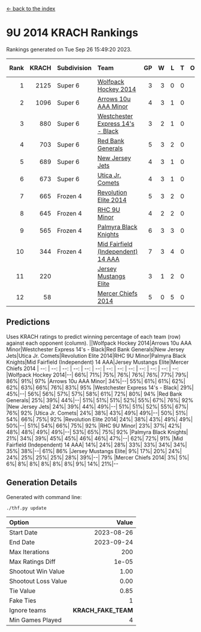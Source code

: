 [<- back to the index](readme.md)
# 9U 2014 KRACH Rankings
Rankings generated on Tue Sep 26 15:49:20 2023.

Rank|KRACH|Subdivision|Team|GP|W|L|T|OTW|OTL|SoS|Exp Wins|Win Diff
---:|---:|:---|:---|---:|---:|---:|---:|---:|---:|---:|---:|---:
1|2125|Super 6|[Wolfpack Hockey 2014](https://gamesheetstats.com/seasons/3664/teams/140871/schedule)|3|3|0|0|0|0|478|3.8|-0.0
2|1096|Super 6|[Arrows 10u AAA Minor](https://gamesheetstats.com/seasons/3664/teams/140872/schedule)|4|3|1|0|0|1|552|3.9|0.0
3|880|Super 6|[Westchester Express 14's - Black](https://gamesheetstats.com/seasons/3664/teams/140873/schedule)|3|2|1|0|0|0|604|2.9|0.0
4|703|Super 6|[Red Bank Generals](https://gamesheetstats.com/seasons/3664/teams/140883/schedule)|5|3|2|0|0|0|543|3.8|-0.0
5|689|Super 6|[New Jersey Jets](https://gamesheetstats.com/seasons/3664/teams/140881/schedule)|4|3|1|0|0|0|373|3.9|0.0
6|673|Super 6|[Utica Jr. Comets](https://gamesheetstats.com/seasons/3664/teams/140884/schedule)|4|3|1|0|0|0|392|3.8|-0.0
7|665|Frozen 4|[Revolution Elite 2014](https://gamesheetstats.com/seasons/3664/teams/140880/schedule)|5|3|2|0|1|0|590|3.9|0.0
8|645|Frozen 4|[RHC 9U Minor](https://gamesheetstats.com/seasons/3664/teams/140876/schedule)|4|2|2|0|0|0|737|2.9|0.0
9|565|Frozen 4|[Palmyra Black Knights](https://gamesheetstats.com/seasons/3664/teams/140875/schedule)|6|3|3|0|0|0|913|3.8|-0.0
10|344|Frozen 4|[Mid Fairfield (Independent) 14 AAA](https://gamesheetstats.com/seasons/3664/teams/140878/schedule)|7|3|4|0|1|0|726|3.8|-0.0
11|220||[Jersey Mustangs Elite](https://gamesheetstats.com/seasons/3664/teams/140888/schedule)|3|1|2|0|0|0|462|1.9|0.0
12|58||[Mercer Chiefs 2014](https://gamesheetstats.com/seasons/3664/teams/140885/schedule)|5|0|5|0|0|1|449|0.9|0.0

## Predictions
Uses KRACH ratings to predict winning percentage of each team (row) against each opponent (column).
||Wolfpack Hockey 2014|Arrows 10u AAA Minor|Westchester Express 14's - Black|Red Bank Generals|New Jersey Jets|Utica Jr. Comets|Revolution Elite 2014|RHC 9U Minor|Palmyra Black Knights|Mid Fairfield (Independent) 14 AAA|Jersey Mustangs Elite|Mercer Chiefs 2014
| --: | --: | --: | --: | --: | --: | --: | --: | --: | --: | --: | --: | --: 
|Wolfpack Hockey 2014|--| 66%| 71%| 75%| 76%| 76%| 76%| 77%| 79%| 86%| 91%| 97%
|Arrows 10u AAA Minor| 34%|--| 55%| 61%| 61%| 62%| 62%| 63%| 66%| 76%| 83%| 95%
|Westchester Express 14's - Black| 29%| 45%|--| 56%| 56%| 57%| 57%| 58%| 61%| 72%| 80%| 94%
|Red Bank Generals| 25%| 39%| 44%|--| 51%| 51%| 51%| 52%| 55%| 67%| 76%| 92%
|New Jersey Jets| 24%| 39%| 44%| 49%|--| 51%| 51%| 52%| 55%| 67%| 76%| 92%
|Utica Jr. Comets| 24%| 38%| 43%| 49%| 49%|--| 50%| 51%| 54%| 66%| 75%| 92%
|Revolution Elite 2014| 24%| 38%| 43%| 49%| 49%| 50%|--| 51%| 54%| 66%| 75%| 92%
|RHC 9U Minor| 23%| 37%| 42%| 48%| 48%| 49%| 49%|--| 53%| 65%| 75%| 92%
|Palmyra Black Knights| 21%| 34%| 39%| 45%| 45%| 46%| 46%| 47%|--| 62%| 72%| 91%
|Mid Fairfield (Independent) 14 AAA| 14%| 24%| 28%| 33%| 33%| 34%| 34%| 35%| 38%|--| 61%| 86%
|Jersey Mustangs Elite|  9%| 17%| 20%| 24%| 24%| 25%| 25%| 25%| 28%| 39%|--| 79%
|Mercer Chiefs 2014|  3%|  5%|  6%|  8%|  8%|  8%|  8%|  8%|  9%| 14%| 21%|--

## Generation Details

Generated with command line:
```
./thf.py update
```

| Option | Value |
| :----- | ----: |
| Start Date | 2023-08-26 |
| End Date | 2023-09-24 |
| Max Iterations | 200 |
| Max Ratings Diff | 1e-05 |
| Shootout Win Value | 1.00 |
| Shootout Loss Value | 0.00 |
| Tie Value | 0.85 |
| Fake Ties | 1 |
| Ignore teams | __KRACH_FAKE_TEAM__ |
| Min Games Played | 4 |

